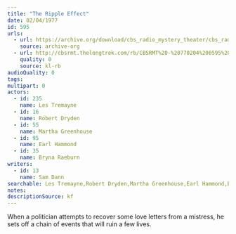 ```yaml
---
title: "The Ripple Effect"
date: 02/04/1977
id: 595
urls: 
  - url: https://archive.org/download/cbs_radio_mystery_theater/cbs_radio_mystery_theater-0551-0600.zip/cbs_radio_mystery_theater-0551-0600%2Fcbsrmt_0595_the_ripple_effect.mp3
    source: archive-org
  - url: http://cbsrmt.thelongtrek.com/rb/CBSRMT%20-%20770204%200595%20The%20Ripple%20Effect_WLNH-FM_rb.mp3
    quality: 0
    source: kl-rb
audioQuality: 0
tags: 
multipart: 0
actors:  
  - id: 235
    name: Les Tremayne  
  - id: 16
    name: Robert Dryden  
  - id: 55
    name: Martha Greenhouse  
  - id: 95
    name: Earl Hammond  
  - id: 35
    name: Bryna Raeburn
writers:  
  - id: 13
    name: Sam Dann
searchable: Les Tremayne,Robert Dryden,Martha Greenhouse,Earl Hammond,Bryna Raeburn Sam Dann
notes: 
descriptionSource: kf
---
```

When a politician attempts to recover some love letters from a mistress, he sets off a chain of events that will ruin a few lives.
